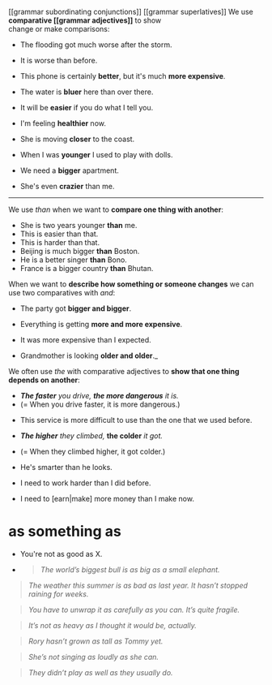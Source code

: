 [[grammar subordinating conjunctions]]
[[grammar superlatives]]
We use **comparative [[grammar adjectives]]** to show change or make comparisons:
  
- The flooding got much worse after the storm.
- It is worse than before.

- This phone is certainly **better**, but it's much **more expensive**.
- The water is **bluer** here than over there.
- It will be **easier** if you do what I tell you.
- I'm feeling **healthier** now.
- She is moving **closer** to the coast.
- When I was **younger** I used to play with dolls.
- We need a **bigger** apartment.
- She's even **crazier** than me.
---
We use _than_ when we want to **compare one thing with another**:

- She is two years younger **than** me.
- This is easier than that.
- This is harder than that.
- Beijing is much bigger **than** Boston.
- He is a better singer **than** Bono.
- France is a bigger country **than** Bhutan.



When we want to **describe how something or someone changes** we can use two comparatives with _and_:

 
- The party got **bigger and bigger**.

 - Everything is getting **more and more expensive**.
 - It was more expensive than I expected.

- Grandmother is looking **older and older**._


We often use _the_ with comparative adjectives to **show that one thing depends on another**:

  

* _**The faster** you drive, **the more dangerous** it is._ 
* (= When you drive faster, it is more dangerous.)

- This service is more difficult to use than the one that we used before.

* _**The higher** they climbed,_ **the colder** _it got._ 

* (= When they climbed higher, it got colder.)

* He's smarter than he looks.
* I need to work harder than I did before.
* I need to [earn|make] more money than I make now.


# as something as

- You're not as good as X.
- > _The world’s biggest bull is as big as a small elephant._

> _The weather this summer is as bad as last year. It hasn’t stopped raining for weeks._

> _You have to unwrap it as carefully as you can. It’s quite fragile._

> _It’s not as heavy as I thought it would be, actually._

> _Rory hasn’t grown as tall as Tommy yet._

> _She’s not singing as loudly as she can._

> _They didn’t play as well as they usually do._